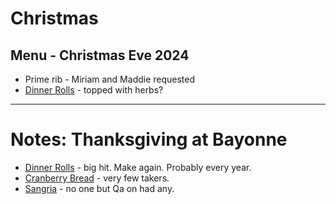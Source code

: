 # Christmas

## Menu - Christmas Eve 2024

- Prime rib - Miriam and Maddie requested
- [Dinner Rolls](./Recipes/Sourdough/Sourdough%20Hawaiian%20Rolls.html) - topped with herbs?


---

# Notes: Thanksgiving at Bayonne 

- [Dinner Rolls](./Recipes/Sourdough/Sourdough%20Hawaiian%20Rolls.html) - big hit. Make again. Probably every year.
- [Cranberry Bread]() - very few takers.
- [Sangria]() - no one but Qa on had any.